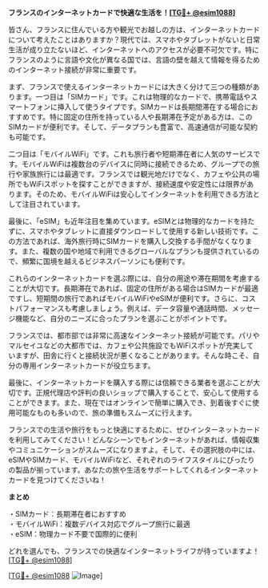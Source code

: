 **フランスのインターネットカードで快適な生活を！[[TG💪+ @esim1088](https://t.me/s/esim1088)]**

皆さん、フランスに住んでいる方や観光でお越しの方は、インターネットカードについて考えたことはありますか？現代では、スマホやタブレットがないと日常生活が成り立たないほど、インターネットへのアクセスが必要不可欠です。特にフランスのように言語や文化が異なる国では、言語の壁を越えて情報を得るためのインターネット接続が非常に重要です。

まず、フランスで使えるインターネットカードには大きく分けて三つの種類があります。一つ目は「SIMカード」です。これは物理的なカードで、携帯電話やスマートフォンに挿入して使うタイプです。SIMカードは長期間滞在する場合におすすめです。特に固定の住所を持っている人や長期滞在予定がある方は、このSIMカードが便利です。そして、データプランも豊富で、高速通信が可能な契約も可能です。

二つ目は「モバイルWiFi」です。これも旅行者や短期滞在者に人気のサービスです。モバイルWiFiは複数台のデバイスに同時に接続できるため、グループでの旅行や家族旅行には最適です。フランスでは観光地だけでなく、カフェや公共の場所でもWiFiスポットを探すことができますが、接続速度や安定性には限界があります。そのため、モバイルWiFiは安心してインターネットを利用できる方法として注目されています。

最後に、「eSIM」も近年注目を集めています。eSIMとは物理的なカードを持たずに、スマホやタブレットに直接ダウンロードして使用する新しい技術です。この方法であれば、海外旅行時にSIMカードを購入し交換する手間がなくなります。また、複数の国や地域で利用できるグローバルなプランも提供されているので、頻繁に国境を越えるビジネスパーソンにも便利です。

これらのインターネットカードを選ぶ際には、自分の用途や滞在期間を考慮することが大切です。長期滞在であれば、固定の住所がある場合はSIMカードが最適ですし、短期間の旅行であればモバイルWiFiやeSIMが便利です。さらに、コストパフォーマンスも考慮しましょう。例えば、データ容量や通話時間、メッセージ機能など、自分のニーズに合ったプランを選ぶことがポイントです。

フランスでは、都市部では非常に高速なインターネット接続が可能です。パリやマルセイユなどの大都市では、カフェや公共施設でもWiFiスポットが充実していますが、田舎に行くと接続状況が悪くなることがあります。そんな時こそ、自分の専用インターネットカードが役立ちます。

最後に、インターネットカードを購入する際には信頼できる業者を選ぶことが大切です。正規代理店や評判の良いショップで購入することで、安心して使用することができます。また、現在ではオンラインで簡単に購入でき、到着後すぐに使用可能なものも多いので、旅の準備もスムーズに行えます。

フランスでの生活や旅行をもっと快適にするために、ぜひインターネットカードを利用してみてください！どんなシーンでもインターネットがあれば、情報収集やコミュニケーションがスムーズになりますよ。そして、その選択肢の中には、eSIMやSIMカード、モバイルWiFiなど、それぞれのライフスタイルにぴったりの製品が揃っています。あなたの旅や生活をサポートしてくれるインターネットカードを見つけてくださいね！

**まとめ**

・SIMカード：長期滞在者におすすめ  
・モバイルWiFi：複数デバイス対応でグループ旅行に最適  
・eSIM：物理カード不要で国際的に便利  

どれを選んでも、フランスでの快適なインターネットライフが待っていますよ！[[TG💪+ @esim1088](https://t.me/s/esim1088)]

[[TG💪+ @esim1088](https://t.me/s/esim1088) ![Image](https://i.postimg.cc/Y0z9fWf4/image.png)]